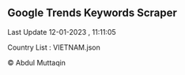 

## Google Trends Keywords Scraper 
 
Last Update 12-01-2023 , 11:11:05

Country List :
VIETNAM.json



© Abdul Muttaqin 
